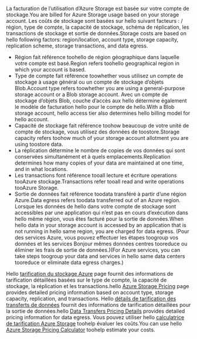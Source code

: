 <span data-ttu-id="09801-101">La facturation de l’utilisation d’Azure Storage est basée sur votre compte de stockage.</span><span class="sxs-lookup"><span data-stu-id="09801-101">You are billed for Azure Storage usage based on your storage account.</span></span> <span data-ttu-id="09801-102">Les coûts de stockage sont basées sur hello suivant facteurs : / région, type de compte, la capacité de stockage, schéma de réplication, les transactions de stockage et sortie de données.</span><span class="sxs-lookup"><span data-stu-id="09801-102">Storage costs are based on hello following factors: region/location, account type, storage capacity, replication scheme, storage transactions, and data egress.</span></span>

* <span data-ttu-id="09801-103">Région fait référence toohello de région géographique dans laquelle votre compte est basé.</span><span class="sxs-lookup"><span data-stu-id="09801-103">Region refers toohello geographical region in which your account is based.</span></span>
* <span data-ttu-id="09801-104">Type de compte fait référence toowhether vous utilisez un compte de stockage à usage général ou un compte de stockage d’objets Blob.</span><span class="sxs-lookup"><span data-stu-id="09801-104">Account type refers toowhether you are using a general-purpose storage account or a Blob storage account.</span></span> <span data-ttu-id="09801-105">Avec un compte de stockage d’objets Blob, couche d’accès aux hello détermine également le modèle de facturation hello pour le compte de hello.</span><span class="sxs-lookup"><span data-stu-id="09801-105">With a Blob storage account, hello access tier also determines hello billing model for hello account.</span></span>
* <span data-ttu-id="09801-106">Capacité de stockage fait référence toohow beaucoup de votre unité de compte de stockage, vous utilisez des données de toostore.</span><span class="sxs-lookup"><span data-stu-id="09801-106">Storage capacity refers toohow much of your storage account allotment you are using toostore data.</span></span>
* <span data-ttu-id="09801-107">La réplication détermine le nombre de copies de vos données qui sont conservées simultanément et à quels emplacements.</span><span class="sxs-lookup"><span data-stu-id="09801-107">Replication determines how many copies of your data are maintained at one time, and in what locations.</span></span>
* <span data-ttu-id="09801-108">Les transactions font référence tooall lecture et écriture operations tooAzure stockage.</span><span class="sxs-lookup"><span data-stu-id="09801-108">Transactions refer tooall read and write operations tooAzure Storage.</span></span>
* <span data-ttu-id="09801-109">Sortie de données fait référence toodata transféré à partir d’une région Azure.</span><span class="sxs-lookup"><span data-stu-id="09801-109">Data egress refers toodata transferred out of an Azure region.</span></span> <span data-ttu-id="09801-110">Lorsque les données de hello dans votre compte de stockage sont accessibles par une application qui n’est pas en cours d’exécution dans hello même région, vous êtes facturé pour la sortie de données.</span><span class="sxs-lookup"><span data-stu-id="09801-110">When hello data in your storage account is accessed by an application that is not running in hello same region, you are charged for data egress.</span></span> <span data-ttu-id="09801-111">(Pour des services Azure, vous pouvez effectuer les étapes toogroup vos données et les services Bonjour mêmes données centres tooreduce ou éliminer les frais de sortie de données.)</span><span class="sxs-lookup"><span data-stu-id="09801-111">(For Azure services, you can take steps toogroup your data and services in hello same data centers tooreduce or eliminate data egress charges.)</span></span>

<span data-ttu-id="09801-112">Hello [tarification du stockage Azure](https://azure.microsoft.com/pricing/details/storage/) page fournit des informations de tarification détaillées basées sur le type de compte, la capacité de stockage, la réplication et les transactions.</span><span class="sxs-lookup"><span data-stu-id="09801-112">hello [Azure Storage Pricing](https://azure.microsoft.com/pricing/details/storage/) page provides detailed pricing information based on account type, storage capacity, replication, and transactions.</span></span> <span data-ttu-id="09801-113">Hello [détails de tarification des transferts de données](https://azure.microsoft.com/pricing/details/data-transfers/) fournit des informations de tarification détaillées pour la sortie de données.</span><span class="sxs-lookup"><span data-stu-id="09801-113">hello [Data Transfers Pricing Details](https://azure.microsoft.com/pricing/details/data-transfers/) provides detailed pricing information for data egress.</span></span> <span data-ttu-id="09801-114">Vous pouvez utiliser hello [calculatrice de tarification Azure Storage](https://azure.microsoft.com/pricing/calculator/?scenario=data-management) toohelp évaluer les coûts.</span><span class="sxs-lookup"><span data-stu-id="09801-114">You can use hello [Azure Storage Pricing Calculator](https://azure.microsoft.com/pricing/calculator/?scenario=data-management) toohelp estimate your costs.</span></span>

